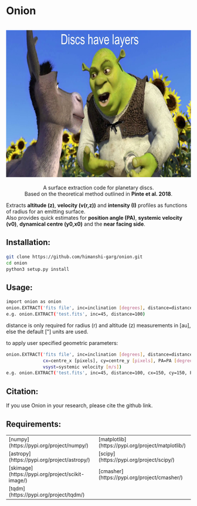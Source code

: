 # Onion

<p align="center">
  <br/>
  <img src="https://github.com/himanshi-garg/onion/blob/main/supplementary/shrek.jpg" width="600" height="400"><br/>
  <br>
  A surface extraction code for planetary discs.<br/>
  Based on the theoretical method outlined in <b>Pinte et al. 2018</b>.
  <br/>
</p>

Extracts **altitude (z)**, **velocity (v(r,z))** and **intensity (I)** profiles as functions of radius for an emitting surface.  
Also provides quick estimates for **position angle (PA)**, **systemic velocity (v0)**, **dynamical centre (y0,x0)** and the **near facing side**.

## Installation:
```bash
git clone https://github.com/himanshi-garg/onion.git
cd onion
python3 setup.py install
```

## Usage:
```bash
import onion as onion
onion.EXTRACT('fits file', inc=inclination [degrees], distance=distance [parsecs])
e.g. onion.EXTRACT('test.fits', inc=45, distance=100)
```

distance is only required for radius (r) and altitude (z) measurements in [au], else the default ["] units are used.

to apply user specified geometric parameters:
```bash
onion.EXTRACT('fits file', inc=inclination [degrees], distance=distance [parsecs],
              cx=centre_x [pixels], cy=centre_y [pixels], PA=PA [degrees], 
              vsyst=systemic velocity [m/s])
e.g. onion.EXTRACT('test.fits', inc=45, distance=100, cx=150, cy=150, PA=45, vsyst=4000)
```

## Citation:
If you use Onion in your research, please cite the github link.

## Requirements:
<table border="0">
 <tr>
    <td>[numpy](https://pypi.org/project/numpy/)</td>
    <td>[matplotlib](https://pypi.org/project/matplotlib/)</td>
 </tr>
 <tr>
    <td>[astropy](https://pypi.org/project/astropy/)</td>
    <td>[scipy](https://pypi.org/project/scipy/)</td>
 </tr>
 <tr>
    <td>[skimage](https://pypi.org/project/scikit-image/)</td>
    <td>[cmasher](https://pypi.org/project/cmasher/)</td>
 </tr>
 <tr>
    <td>[tqdm](https://pypi.org/project/tqdm/)</td>
    <td></td>
 </tr>
</table>
